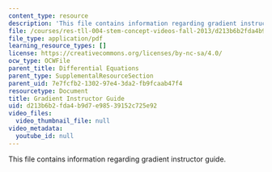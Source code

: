 ```yaml
---
content_type: resource
description: 'This file contains information regarding gradient instructor guide. '
file: /courses/res-tll-004-stem-concept-videos-fall-2013/d213b6b2fda4b9d7e98539152c725e92_MITRES_TLL-004F13_GrdGuide.pdf
file_type: application/pdf
learning_resource_types: []
license: https://creativecommons.org/licenses/by-nc-sa/4.0/
ocw_type: OCWFile
parent_title: Differential Equations
parent_type: SupplementalResourceSection
parent_uid: 7e7fcfb2-1302-97e4-3da2-fb9fcaab47f4
resourcetype: Document
title: Gradient Instructor Guide
uid: d213b6b2-fda4-b9d7-e985-39152c725e92
video_files:
  video_thumbnail_file: null
video_metadata:
  youtube_id: null
---
```

This file contains information regarding gradient instructor guide. 